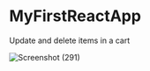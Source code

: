 # MyFirstReactApp
Update and delete items in a cart 

![Screenshot (291)](https://user-images.githubusercontent.com/46627661/83959702-b1877d80-a89d-11ea-878a-8c269913198d.png)

